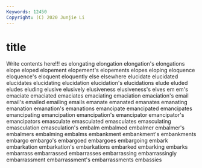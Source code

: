 ```yaml
---
Keywords: 12450
Copyright: (C) 2020 Junjie Li
---
```


# title

Write contents here!!!
es 
elongating 
elongation 
elongation's 
elongations 
elope 
eloped 
elopement 
elopement's
elopements 
elopes 
eloping 
eloquence 
eloquence's 
eloquent 
eloquently 
else 
elsewhere 
elucidate
elucidated 
elucidates 
elucidating 
elucidation 
elucidation's 
elucidations 
elude 
eluded 
eludes 
eluding
elusive 
elusively 
elusiveness 
elusiveness's 
elves 
em 
em's 
emaciate 
emaciated 
emaciates
emaciating 
emaciation 
emaciation's 
email 
email's 
emailed 
emailing 
emails 
emanate 
emanated
emanates 
emanating 
emanation 
emanation's 
emanations 
emancipate 
emancipated 
emancipates 
emancipating 
emancipation
emancipation's 
emancipator 
emancipator's 
emancipators 
emasculate 
emasculated 
emasculates 
emasculating 
emasculation 
emasculation's
embalm 
embalmed 
embalmer 
embalmer's 
embalmers 
embalming 
embalms 
embankment 
embankment's 
embankments
embargo 
embargo's 
embargoed 
embargoes 
embargoing 
embark 
embarkation 
embarkation's 
embarkations 
embarked
embarking 
embarks 
embarrass 
embarrassed 
embarrasses 
embarrassing 
embarrassingly 
embarrassment 
embarrassment's 
embarrassments
embassies 
